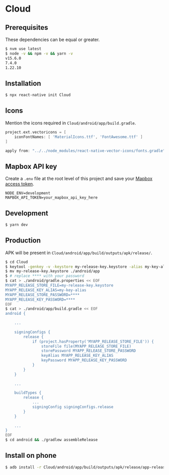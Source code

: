 # Cloud

## Prerequisites
These dependencies can be equal or greater.
```bash
$ nvm use latest
$ node -v && npm -v && yarn -v
v15.6.0
7.4.0
1.22.10
```

## Installation
```bash
$ npx react-native init Cloud
```

## Icons
Mention the icons required in `Cloud/android/app/build.gradle`.
```gradle
project.ext.vectoricons = [
    iconFontNames: [ 'MaterialIcons.ttf', 'FontAwesome.ttf' ]
]

apply from: "../../node_modules/react-native-vector-icons/fonts.gradle"
```

## Mapbox API key
Create a `.env` file at the root level of this project and save your [Mapbox access token](https://docs.mapbox.com/help/how-mapbox-works/access-tokens/).
```env
NODE_ENV=development
MAPBOX_API_TOKEN=your_mapbox_api_key_here
```

## Development
```bash
$ yarn dev
```

## Production
APK will be present in `Cloud/android/app/build/outputs/apk/release/`.
```bash
$ cd Cloud
$ keytool -genkey -v -keystore my-release-key.keystore -alias my-key-alias -keyalg RSA -keysize 2048 -validity 10000
$ mv my-release-key.keystore ./android/app
$ # replace **** with your password
$ cat > ./android/gradle.properties << EOF
MYAPP_RELEASE_STORE_FILE=my-release-key.keystore
MYAPP_RELEASE_KEY_ALIAS=my-key-alias
MYAPP_RELEASE_STORE_PASSWORD=****
MYAPP_RELEASE_KEY_PASSWORD=****
EOF
$ cat > ./android/app/build.gradle << EOF
android {
    
	...

    signingConfigs {
        release {
            if (project.hasProperty('MYAPP_RELEASE_STORE_FILE')) {
                storeFile file(MYAPP_RELEASE_STORE_FILE)
                storePassword MYAPP_RELEASE_STORE_PASSWORD
                keyAlias MYAPP_RELEASE_KEY_ALIAS
                keyPassword MYAPP_RELEASE_KEY_PASSWORD
            }
        }
    }
    
    ...

    buildTypes {
        release {
            ...
            signingConfig signingConfigs.release
        }
    }
    
    ...
}
EOF
$ cd android && ./gradlew assembleRelease
```

## Install on phone
```bash
$ adb install -r Cloud/android/app/build/outputs/apk/release/app-release.apk
```
